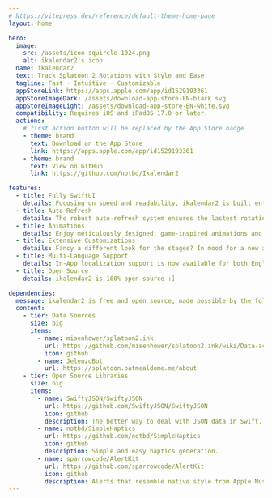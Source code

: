 ```yaml
---
# https://vitepress.dev/reference/default-theme-home-page
layout: home

hero:
  image:
    src: /assets/icon-squircle-1024.png
    alt: ikalendar2's icon
  name: ikalendar2
  text: Track Splatoon 2 Rotations with Style and Ease
  tagline: Fast · Intuitive · Customizable
  appStoreLink: https://apps.apple.com/app/id1529193361
  appStoreImageDark: /assets/download-app-store-EN-black.svg
  appStoreImageLight: /assets/download-app-store-EN-white.svg
  compatibility: Requires iOS and iPadOS 17.0 or later.
  actions:
    # first action button will be replaced by the App Store badge
    - theme: brand
      text: Download on the App Store
      link: https://apps.apple.com/app/id1529193361
    - theme: brand
      text: View on GitHub
      link: https://github.com/notbd/Ikalendar2

features:
  - title: Fully SwiftUI
    details: Focusing on speed and readability, ikalendar2 is built entirely with SwiftUI, leveraging the latest APIs to deliver a fast and modern app experience.
  - title: Auto Refresh
    details: The robust auto-refresh system ensures the lastest rotation info is always ready. Never have to worry about doing it yourself!
  - title: Animations
    details: Enjoy meticulously designed, game-inspired animations and transitions throughout the app. Rotation tracking is just as fun and vibrant as the game itself!
  - title: Extensive Customizations
    details: Fancy a different look for the stages? In mood for a new app icon? Make it truly yours with a variety of personalization options.
  - title: Multi-Language Support
    details: In-App localization support is now available for both English and Japanese.
  - title: Open Source
    details: ikalendar2 is 100% open source :]

dependencies:
  message: ikalendar2 is free and open source, made possible by the following projects.
  content:
    - tier: Data Sources
      size: big
      items:
        - name: misenhower/splatoon2.ink
          url: https://github.com/misenhower/splatoon2.ink/wiki/Data-access-policy#data-urls
          icon: github
        - name: JelenzoBot
          url: https://splatoon.oatmealdome.me/about
    - tier: Open Source Libraries
      size: big
      items:
        - name: SwiftyJSON/SwiftyJSON
          url: https://github.com/SwiftyJSON/SwiftyJSON
          icon: github
          description: The better way to deal with JSON data in Swift.
        - name: notbd/SimpleHaptics
          url: https://github.com/notbd/SimpleHaptics
          icon: github
          description: Simple and easy haptics generation.
        - name: sparrowcode/AlertKit
          url: https://github.com/sparrowcode/AlertKit
          icon: github
          description: Alerts that resemble native style from Apple Music.
---
```


<HomeCustomBody />
